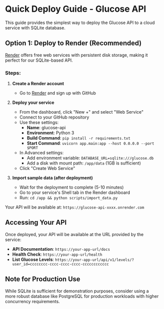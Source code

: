 # Quick Deploy Guide - Glucose API

This guide provides the simplest way to deploy the Glucose API to a cloud service with SQLite database.

## Option 1: Deploy to Render (Recommended)

[Render](https://render.com/) offers free web services with persistent disk storage, making it perfect for our SQLite-based API.

### Steps:

1. **Create a Render account** 
   - Go to [Render](https://render.com/) and sign up with GitHub

2. **Deploy your service**
   - From the dashboard, click "New +" and select "Web Service"
   - Connect to your GitHub repository
   - Use these settings:
     - **Name**: glucose-api
     - **Environment**: Python 3
     - **Build Command**: `pip install -r requirements.txt`
     - **Start Command**: `uvicorn app.main:app --host 0.0.0.0 --port $PORT`
   - In Advanced settings:
     - Add environment variable: `DATABASE_URL=sqlite:///glucose.db`
     - Add a disk with mount path: `/app/data` (1GB is sufficient)
   - Click "Create Web Service"

3. **Import sample data (after deployment)**
   - Wait for the deployment to complete (5-10 minutes)
   - Go to your service's Shell tab in the Render dashboard
   - Run: `cd /app && python scripts/import_data.py`

Your API will be available at: `https://glucose-api-xxxx.onrender.com`


## Accessing Your API

Once deployed, your API will be available at the URL provided by the service:

- **API Documentation**: `https://your-app-url/docs`
- **Health Check**: `https://your-app-url/health`
- **List Glucose Levels**: `https://your-app-url/api/v1/levels/?user_id=cccccccc-cccc-cccc-cccc-cccccccccccc`

## Note for Production Use

While SQLite is sufficient for demonstration purposes, consider using a more robust database like PostgreSQL for production workloads with higher concurrency requirements.